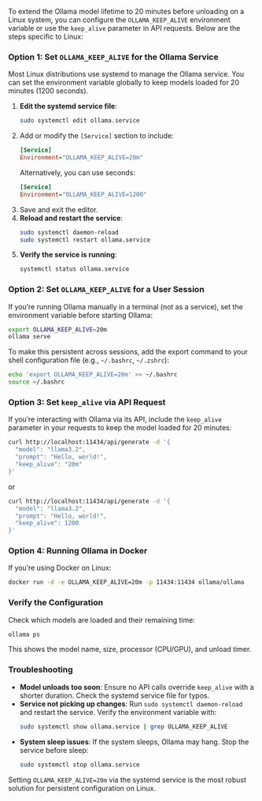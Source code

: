 To extend the Ollama model lifetime to 20 minutes before unloading on a Linux system, you can configure the `OLLAMA_KEEP_ALIVE` environment variable or use the `keep_alive` parameter in API requests. Below are the steps specific to Linux:

### Option 1: Set `OLLAMA_KEEP_ALIVE` for the Ollama Service
Most Linux distributions use systemd to manage the Ollama service. You can set the environment variable globally to keep models loaded for 20 minutes (1200 seconds).

1. **Edit the systemd service file**:
   ```bash
   sudo systemctl edit ollama.service
   ```
2. Add or modify the `[Service]` section to include:
   ```ini
   [Service]
   Environment="OLLAMA_KEEP_ALIVE=20m"
   ```
   Alternatively, you can use seconds:
   ```ini
   [Service]
   Environment="OLLAMA_KEEP_ALIVE=1200"
   ```
3. Save and exit the editor.
4. **Reload and restart the service**:
   ```bash
   sudo systemctl daemon-reload
   sudo systemctl restart ollama.service
   ```
5. **Verify the service is running**:
   ```bash
   systemctl status ollama.service
   ```

### Option 2: Set `OLLAMA_KEEP_ALIVE` for a User Session
If you’re running Ollama manually in a terminal (not as a service), set the environment variable before starting Ollama:
```bash
export OLLAMA_KEEP_ALIVE=20m
ollama serve
```
To make this persistent across sessions, add the export command to your shell configuration file (e.g., `~/.bashrc`, `~/.zshrc`):
```bash
echo 'export OLLAMA_KEEP_ALIVE=20m' >> ~/.bashrc
source ~/.bashrc
```

### Option 3: Set `keep_alive` via API Request
If you’re interacting with Ollama via its API, include the `keep_alive` parameter in your requests to keep the model loaded for 20 minutes:
```bash
curl http://localhost:11434/api/generate -d '{
  "model": "llama3.2",
  "prompt": "Hello, world!",
  "keep_alive": "20m"
}'
```
or
```bash
curl http://localhost:11434/api/generate -d '{
  "model": "llama3.2",
  "prompt": "Hello, world!",
  "keep_alive": 1200
}'
```

### Option 4: Running Ollama in Docker
If you’re using Docker on Linux:
```bash
docker run -d -e OLLAMA_KEEP_ALIVE=20m -p 11434:11434 ollama/ollama
```

### Verify the Configuration
Check which models are loaded and their remaining time:
```bash
ollama ps
```
This shows the model name, size, processor (CPU/GPU), and unload timer.

### Troubleshooting
- **Model unloads too soon**: Ensure no API calls override `keep_alive` with a shorter duration. Check the systemd service file for typos.
- **Service not picking up changes**: Run `sudo systemctl daemon-reload` and restart the service. Verify the environment variable with:
  ```bash
  sudo systemctl show ollama.service | grep OLLAMA_KEEP_ALIVE
  ```
- **System sleep issues**: If the system sleeps, Ollama may hang. Stop the service before sleep:
  ```bash
  sudo systemctl stop ollama.service
  ```

Setting `OLLAMA_KEEP_ALIVE=20m` via the systemd service is the most robust solution for persistent configuration on Linux.